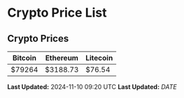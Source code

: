 # Crypto Price List

## Crypto Prices
| Bitcoin | Ethereum | Litecoin |
| ------- | -------- | -------- |
| $79264 | $3188.73 | $76.54 |
**Last Updated:** 2024-11-10 09:20 UTC
**Last Updated:** $DATE$
